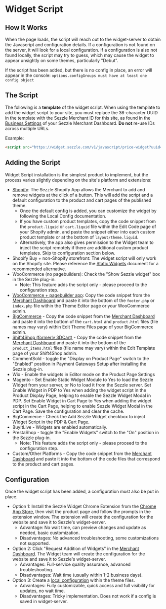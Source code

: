 # Widget Script

## How It Works
When the page loads, the script will reach out to the widget-server to obtain the Javascript and configuration details. If a configuration is not found on the server, it will look for a local configuration. If a configuration is also not found locally, the script may try to guess, which may cause the widget to appear unsightly on some themes, particularly "Debut".

If the script has been added, but there is no config in place, an error will appear in the console: `options.configGroups must have at least one config object`

## The Script

The following is a <strong>template</strong> of the widget script. When using the template to add the widget script to your site, you must replace the 36-character UUID in the template with the Sezzle Merchant ID for this site, as found in the <a href="https://dashboard.sezzle.com/merchant/settings/business" target="_blank">Business Settings</a> of your Sezzle Merchant Dashboard. **Do not** re-use IDs across multiple URLs.

Example:
```html
<script src="https://widget.sezzle.com/v1/javascript/price-widget?uuid=12a34bc5-6de7-890f-g123-4hi5678jk901"></script>
```

## Adding the Script
Widget Script installation is the simplest product to implement, but the process varies slightly depending on the site's platform and extensions:
- <a href="https://vimeo.com/399997792/7884c5984c" target="_blank">Shopify</a>: The Sezzle Shopify App allows the Merchant to add and remove widgets at the click of a button. This will add the script and a default configuration to the product and cart pages of the published theme.
    - Once the default config is added, you can customize the widget by following the Local Config documentation.
	- If you have custom product templates, copy the code snippet from the `product.liquid` or `cart.liquid` file within the Edit Code page of your Shopify admin, and paste the snippet either into each custom product template or at the bottom of `layout/theme.liquid`.
	- Alternatively, the app also gives permission to the Widget team to inject the script remotely if there are additional custom product templates. Skip to configuration section below.
- Shopify Buy + non-Shopify storefront: The widget script will only work on the Shopify site. Please reference the <a href="./5-Static Widgets.md">Static Widgets</a> document for a recommended alternative.
- WooCommerce (no pagebuilders): Check the "Show Sezzle widget" box in the Sezzle plug-in.
	- Note: This feature adds the script only - please proceed to the configuration step.
- <a href="https://vimeo.com/399937363/4349d4c7e2" target="_blank">WooCommerce + pagebuilder app</a>: Copy the code snippet from the <a href="https://dashboard.sezzle.com/merchant/checklist" target="_blank">Merchant Dashboard</a> and paste it into the bottom of the `footer.php` or `index.php` file within the Theme Editor page or your WooCommerce admin.
- <a href="https://vimeo.com/399935603/1b71ce2a45" target="_blank">BigCommerce</a> - Copy the code snippet from the <a href="https://dashboard.sezzle.com/merchant/checklist" target="_blank">Merchant Dashboard</a> and paste it into the bottom of the `cart.html` and `product.html` files (file names may vary) within Edit Theme Files page of your BigCommerce admin.
- <a href="https://vimeo.com/399929679/aa0791f4d9" target="_blank">Shift4Shop (formerly 3DCart)</a> - Copy the code snippet from the <a href="https://dashboard.sezzle.com/merchant/checklist" target="_blank">Merchant Dashboard</a> and paste it into the bottom of the `product_items.html` files (file name may vary) within the Edit Template page of your Shift4Shop admin.
- CommentSold - toggle the "Display on Product Page" switch to the "Enabled" position in Payment Gateways Setup after installing the Sezzle plug-in.
- Wix - Enable the widgets in Editor mode on the Product Page Settings
- Magento - Set Enable Static Widget Module to Yes to load the Sezzle Widget from your server, or No to load it from the Sezzle server. Set Enable Widget in PDP to Yes when adding the widget script in the Product Display Page, helping to enable the Sezzle Widget Modal in PDP. Set Enable Widget in Cart Page to Yes when adding the widget script in the Cart Page, helping to enable Sezzle Widget Modal in the Cart Page. Save the configuration and clear the cache.
- BigCommerce - Check the Add Sezzle Widget checkbox to inject Widget Script in the PDP & Cart Page.
- BuyItLive - Widgets are enabled automatically.
- PrestaShop - toggle the "Enable Widgets" switch to the "On" position in the Sezzle plug-in.
	- Note: This feature adds the script only - please proceed to the configuration step.
- Custom/Other Platforms - Copy the code snippet from the <a href="https://dashboard.sezzle.com/merchant/checklist" target="_blank">Merchant Dashboard</a> and paste it into the bottom of the code files that correspond to the product and cart pages.

## Configuration
Once the widget script has been added, a configuration must also be put in place.
- Option 1:  Install the Sezzle Widget Chrome Extension from the <a href="https://chrome.google.com/webstore/detail/sezzle-merchant-widget-ex/jhnomhfoednikimogkeamcaphknfmdkk?hl=en&authuser=0" target="_blank">Chrome App Store</a>, then visit the product page and follow the prompts in the extension window. The extension will create the configuration for the website and save it to Sezzle's widget-server.
    - Advantage: No wait time, can preview changes and update as needed, basic customization.
    - Disadvantages: No advanced troubleshooting, some customizations not supported.
- Option 2: Click "Request Addition of Widgets" in the <a href="https://dashboard.sezzle.com/merchant/checklist" target="_blank">Merchant Dashboard</a>. The Widget team will create the configuration for the website and save it to Sezzle's widget-server.
    - Advantages: Full-service quality assurance, advanced troubleshooting.
    - Disadvantages: Wait time (usually within 1-2 business days).
- Option 3: Create a <a href="./4-Local Config.md" target="_blank">local configuration</a> within the theme files.
    - Advantages: Fully customizable, quick access and full visibility for updates, no wait time.
    - Disadvantages: Tricky implementation. Does not work if a config is saved in widget-server.
